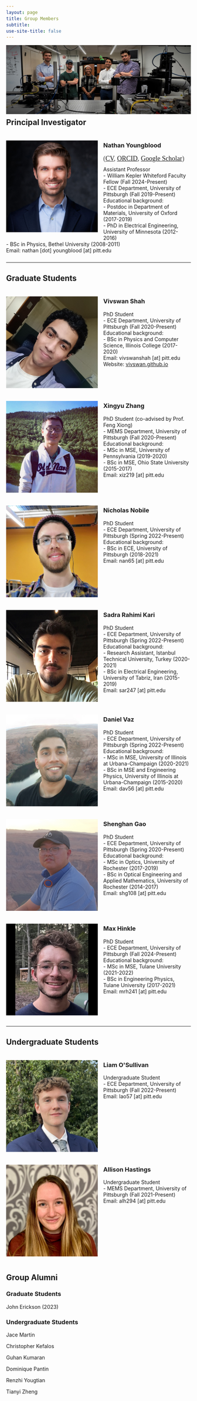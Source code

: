 ```yaml
---
layout: page
title: Group Members
subtitle: 
use-site-title: false
---
```


<img style="float: left; margin: 0px 0px 10px 0px" src="/img/group_pic.jpg"/>

<h2>Principal Investigator</h2>
<div style="display: inline-block; width: 100%;">
<img style="float: left; margin: 20px 15px 15px 0px" src="/img/members_nathan.jpg" height="250" width="250"/>
<h3>Nathan Youngblood</h3>
<span style="font-family: 'Lora', 'Times New Roman', serif; font-size: 18px; color: #404040;">(<a href="../Youngblood_CV_2024.pdf">CV</a>, <a href="https://orcid.org/0000-0003-2552-9376">ORCID</a>, <a href="https://scholar.google.com/citations?user=TFgaqTwAAAAJ&hl=en">Google Scholar</a>)</span>
<p style="margin: 10px 0">
Assistant Professor<br>
 - William Kepler Whiteford Faculty Fellow (Fall 2024-Present)<br>
 - ECE Department, University of Pittsburgh (Fall 2019-Present)<br>
Educational background:<br>
 - Postdoc in Department of Materials, University of Oxford (2017-2019)<br>
 - PhD in Electrical Engineering, University of Minnesota (2012-2016)<br>
 - BSc in Physics, Bethel University (2008-2011)<br>
Email: nathan [dot] youngblood [at] pitt.edu<br>
</p>
</div>

<hr>

<h2>Graduate Students</h2>
<div style="display: inline-block; width: 100%;">
<img style="float: left; margin: 20px 15px 15px 0px" src="/img/members_vivswan.jpg" height="250" width="250"/>
<h3>Vivswan Shah</h3>
<p style="margin: 10px 0">
PhD Student<br>
 - ECE Department, University of Pittsburgh (Fall 2020-Present)<br>
Educational background:<br>
 - BSc in Physics and Computer Science, Illinois College (2017-2020)<br>
Email: vivswanshah [at] pitt.edu<br>
Website: <a href="https://vivswan.github.io">vivswan.github.io</a>
</p>
</div>

<div style="display: inline-block; width: 100%;">
<img style="float: left; margin: 20px 15px 15px 0px" src="/img/members_xingyu.jpg" height="250" width="250"/>
<h3>Xingyu Zhang</h3>
<p style="margin: 10px 0">
PhD Student (co-advised by Prof. Feng Xiong)<br>
 - MEMS Department, University of Pittsburgh (Fall 2020-Present)<br>
Educational background:<br>
 - MSc in MSE, University of Pennsylvania (2019-2020)<br>
 - BSc in MSE, Ohio State University (2015-2017)<br>
Email: xiz219 [at] pitt.edu<br>
</p>
</div>

<div style="display: inline-block; width: 100%;">
<img style="float: left; margin: 20px 15px 15px 0px" src="/img/members_nic.jpg" height="250" width="250"/>
<h3>Nicholas Nobile</h3>
<p style="margin: 10px 0">
PhD Student<br>
 - ECE Department, University of Pittsburgh (Spring 2022-Present)<br>
Educational background:<br>
 - BSc in ECE, University of Pittsburgh (2018-2021)<br>
Email: nan65 [at] pitt.edu<br>
</p>
</div>

<div style="display: inline-block; width: 100%;">
<img style="float: left; margin: 20px 15px 15px 0px" src="/img/members_sadra.jpg" height="250" width="250"/>
<h3>Sadra Rahimi Kari</h3>
<p style="margin: 10px 0">
PhD Student<br>
 - ECE Department, University of Pittsburgh (Spring 2022-Present)<br>
Educational background:<br>
 - Research Assistant, Istanbul Technical University, Turkey (2020-2021)<br>
 - BSc in Electrical Engineering, University of Tabriz, Iran (2015-2019)<br>
Email: sar247 [at] pitt.edu<br>
</p>
</div>

<div style="display: inline-block; width: 100%;">
<img style="float: left; margin: 20px 15px 15px 0px" src="/img/members_daniel.jpg" height="250" width="250"/>
<h3>Daniel Vaz</h3>
<p style="margin: 10px 0">
PhD Student<br>
 - ECE Department, University of Pittsburgh (Spring 2022-Present)<br>
Educational background:<br>
 - MSc in MSE, University of Illinois at Urbana-Champaign (2020-2021)<br>
 - BSc in MSE and Engineering Physics, University of Illinois at Urbana-Champaign (2015-2020)<br>
Email: dav56 [at] pitt.edu<br>
</p>
</div>

<div style="display: inline-block; width: 100%;">
<img style="float: left; margin: 20px 15px 15px 0px" src="/img/members_shenghan.jpg" height="250" width="250"/>
<h3>Shenghan Gao</h3>
<p style="margin: 10px 0">
PhD Student<br>
 - ECE Department, University of Pittsburgh (Spring 2020-Present)<br>
Educational background:<br>
 - MSc in Optics, University of Rochester (2017-2019)<br>
 - BSc in Optical Engineering and Applied Mathematics, University of Rochester (2014-2017)<br>
Email: shg108 [at] pitt.edu<br>
</p>
</div>

<div style="display: inline-block; width: 100%;">
<img style="float: left; margin: 20px 15px 15px 0px" src="/img/members_max.png" height="250" width="250"/>
<h3>Max Hinkle</h3>
<p style="margin: 10px 0">
PhD Student<br>
 - ECE Department, University of Pittsburgh (Fall 2024-Present)<br>
Educational background:<br>
 - MSc in MSE, Tulane University (2021-2022)<br>
 - BSc in Engineering Physics, Tulane University (2017-2021)<br>
Email: mrh241 [at] pitt.edu<br>
</p>
</div>

<hr>

<h2>Undergraduate Students</h2>
<div style="display: inline-block; width: 100%;">
<img style="float: left; margin: 20px 15px 15px 0px" src="/img/members_liam.jpg" height="250" width="250"/>
<h3>Liam O'Sullivan</h3>
<p style="margin: 10px 0">
Undergraduate Student<br>
 - ECE Department, University of Pittsburgh (Fall 2022-Present)<br>
Email: lao57 [at] pitt.edu<br>
</p>
</div>

<div style="display: inline-block; width: 100%;">
<img style="float: left; margin: 20px 15px 15px 0px" src="/img/members_allison.jpg" height="250" width="250"/>
<h3>Allison Hastings</h3>
<p style="margin: 10px 0">
Undergraduate Student<br>
 - MEMS Department, University of Pittsburgh (Fall 2021-Present)<br>
Email: alh294 [at] pitt.edu<br>
</p>
</div>


<h2>Group Alumni</h2>
<h3>Graduate Students</h3>
<p>John Erickson (2023)</p>

<h3>Undergraduate Students</h3>
<p>Jace Martin</p>
<p>Christopher Kefalos</p>
<p>Guhan Kumaran</p>
<p>Dominique Pantin</p>
<p>Renzhi Yougtian</p>
<p>Tianyi Zheng</p>